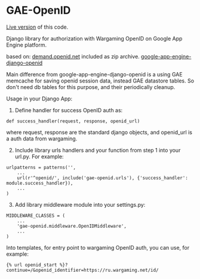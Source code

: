 GAE-OpenID
==========

[Live version](http://openid-gae.appspot.com) of this code.

Django library for authorization with Wargaming OpenID on Google App Engine platform.

based on: 
[demand.openid.net](https://code.google.com/p/demand/) included as zip archive.
[google-app-engine-django-openid](https://code.google.com/p/google-app-engine-django-openid/)

Main difference from google-app-engine-django-openid is a using GAE memcache for saving openid session data, instead GAE datastore tables. So don't need db tables for this purpose, and their periodically cleanup.

Usage in your Django App:

1. Define handler for success OpenID auth as:

```
def success_handler(request, response, openid_url)
```

where request, response are the standard django objects, and openid_url is a auth data from wargaming.

2. Include library urls handlers and your function from step 1  into your url.py. For example:

```
urlpatterns = patterns('',
    ...
    url(r'^openid/', include('gae-openid.urls'), {'success_handler': module.success_handler}),
    ...
)
```

3. Add library middleware module into your settings.py:

```
MIDDLEWARE_CLASSES = (
    ...
    'gae-openid.middleware.OpenIDMiddleware',
    ...
)
```

Into templates, for entry point to wargaming OpenID auth, you can use, for example:

```
{% url openid_start %}?continue=/&openid_identifier=https://ru.wargaming.net/id/
```
